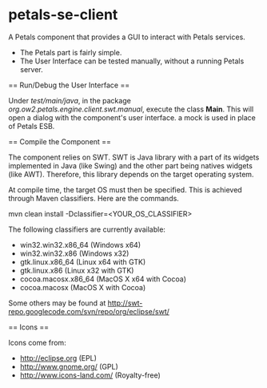 petals-se-client
================

A Petals component that provides a GUI to interact with Petals services.

+ The Petals part is fairly simple.
+ The User Interface can be tested manually, without a running Petals server.

== Run/Debug the User Interface ==

Under *test/main/java*, in the package *org.ow2.petals.engine.client.swt.manual*, execute the class **Main**.
This will open a dialog with the component's user interface. a mock is used in place of Petals ESB.

== Compile the Component ==

The component relies on SWT.
SWT is Java library with a part of its widgets implemented in Java (like Swing) and the other part being natives widgets (like AWT).
Therefore, this library depends on the target operating system. 

At compile time, the target OS must then be specified.
This is achieved through Maven classifiers. Here are the commands.

mvn clean install -Dclassifier=<YOUR_OS_CLASSIFIER>

The following classifiers are currently available:
+ win32.win32.x86_64	(Windows x64)
+ win32.win32.x86		(Windows x32)
+ gtk.linux.x86_64		(Linux x64 with GTK)
+ gtk.linux.x86			(Linux x32 with GTK)
+ cocoa.macosx.x86_64	(MacOS X x64 with Cocoa)
+ cocoa.macosx			(MacOS X with Cocoa)

Some others may be found at http://swt-repo.googlecode.com/svn/repo/org/eclipse/swt/

== Icons ==

Icons come from:
+ http://eclipse.org (EPL)
+ http://www.gnome.org/ (GPL)
+ http://www.icons-land.com/ (Royalty-free)
